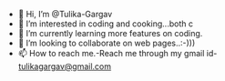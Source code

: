 - 👋 Hi, I’m @Tulika-Gargav
- 👀 I’m interested in coding and cooking...both c
- 🌱 I’m currently learning more features on coding.
- 💞️ I’m looking to collaborate on web pages..:-)))
- 📫 How to reach me.-Reach me through my gmail id- tulikagargav@gmail.com

<!---
Tulika-Gargav/Tulika-Gargav is a ✨ special ✨ repository because its `README.md` (this file) appears on your GitHub profile.
You can click the Preview link to take a look at your changes.
--->
